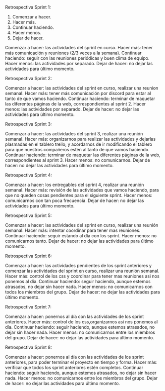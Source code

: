 Retrospectiva Sprint 1:

1. Comenzar a hacer.
2. Hacer más.
3. Continuar haciendo.
4. Hacer menos.
5. Dejar de hacer.

Comenzar a hacer: las actividades del sprint en curso.
Hacer más: tener más comunicación y reuniones (2/3 veces a la semana).
Continuar haciendo: seguir con las reuniones periódicas y buen clima de equipo.
Hacer menos: las actividades por separado.
Dejar de hacer: no dejar las actividades para último momento.

Retrospectiva Sprint 2:

Comenzar a hacer: las actividades del sprint en curso, realizar una reunion semanal.
Hacer más: tener más comunicación por discord para estar al tanto de que vamos haciendo.
Continuar haciendo: terminar de maquetar las diferentes páginas de la web, correspondientes al sprint 2.
Hacer menos: las actividades por separado.
Dejar de hacer: no dejar las actividades para último momento.

Retrospectiva Sprint 3:

Comenzar a hacer: las actividades del sprint 3, realizar una reunión semanal.
Hacer más: organizarnos para realizar las actividades y dejarlas plasmadas en el tablero trello, y acordarnos de ir modificando el tablero para que nuestros compañeros estén al tanto de que vamos haciendo.
Continuar haciendo: terminar de maquetar las diferentes páginas de la web, correspondientes al sprint 3.
Hacer menos: no comunicarnos.
Dejar de hacer: no dejar las actividades para último momento.

Retrospectiva Sprint 4:

Comenzar a hacer: los entregables del sprint 4, realizar una reunión semanal.
Hacer más: revisión de las actividades que vamos haciendo, para que no queden cosas pendientes para el siguiente sprint.
Hacer menos: comunicarnos con tan poca frecuencia.
Dejar de hacer: no dejar las actividades para último momento.


Retrospectiva Sprint 5:

Comenzar a hacer: las actividades del sprint en curso, realizar una reunión semanal.
Hacer más: intentar coordinar para tener mas reuniones.
Continuar haciendo: seguir estando al día con los sprint.
Hacer menos: no comunicarnos tanto.
Dejar de hacer: no dejar las actividades para último momento.


Retrospectiva Sprint 6:

Comenzar a hacer: las actividades pendientes de los sprint anteriores y comenzar las actividades del sprint en curso, realizar una reunión semanal.
Hacer más: control de los css y coordinar para tener mas reuniones asi nos ponemos al día.
Continuar haciendo: seguir haciendo, aunque estemos atrasados, no dejar sin hacer nada.
Hacer menos: no comunicarnos con todos los miembros del grupo.
Dejar de hacer: no dejar las actividades para último momento.


Retrospectiva Sprint 7:

Comenzar a hacer: ponernos al día con las actividades de los sprint anteriores.
Hacer más: control de los css,organizarnos asi nos ponemos al día.
Continuar haciendo: seguir haciendo, aunque estemos atrasados, no dejar sin hacer nada.
Hacer menos: no comunicarnos entre los miembros del grupo.
Dejar de hacer: no dejar las actividades para último momento.

Retrospectiva Sprint 8:

Comenzar a hacer: ponernos al día con las actividades de los sprint anteriores, para poder terminar el proyecto en tiempo y forma.
Hacer más: verificar que todos los sprint anteriores estén completos.
Continuar haciendo: seguir haciendo, aunque estemos atrasados, no dejar sin hacer nada.
Hacer menos: no comunicarnos entre los miembros del grupo.
Dejar de hacer: no dejar las actividades para último momento.